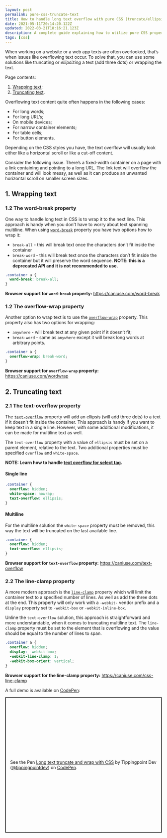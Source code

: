 ```yaml
---
layout: post
permalink: pure-css-truncate-text
title: How to handle long text overflow with pure CSS (truncate/ellipsis, wrap)
date: 2021-05-11T20:14:20.122Z
updated: 2022-03-21T18:16:21.123Z
description: A complete guide explaining how to utilize pure CSS properties to truncate and wrap long overflowing text
tags: [css]
---
```


When working on a website or a web app texts are often overlooked, that’s when issues like overflowing text occur. To solve that, you can use some solutions like truncating or *ellipsizing* a text (add three dots) or wrapping the text.

Page contents:

1. [Wrapping text](#1-wrapping-text);
2. [Truncating text](#2-truncating-text).

Overflowing text content quite often happens in the following cases:

* For long words;
* For long URL’s;
* On mobile devices;
* For narrow container elements;
* For table cells;
* For button elements.

Depending on the CSS styles you have, the text overflow will usually look either like a horizontal scroll or like a cut-off content.

Consider the following issue. There’s a fixed-width container on a page with a link containing and pointing to a long URL. The link text will overflow the container and will look messy, as well as it can produce an unwanted horizontal scroll on smaller screen sizes.

## 1. Wrapping text

### 1.2 The word-break property

One way to handle long text in CSS is to wrap it to the next line. This approach is handy when you don't have to worry about text spanning multiline. When using [`word-break`](https://developer.mozilla.org/en-US/docs/Web/CSS/word-break) property you have two options how to wrap it:

* `break-all` - this will break text once the characters don’t fit inside the container
* `break-word` - this will break text once the characters don’t fit inside the container but it will preserve the word sequence. **NOTE: this is a deprecated API and it is not recommended to use.**

```css
.container a {
  word-break: break-all;
}
```

**Browser support for `word-break` property:** <https://caniuse.com/word-break>

### 1.2 The overflow-wrap property

Another option to wrap text is to use the [`overflow-wrap`](https://developer.mozilla.org/en-US/docs/Web/CSS/overflow-wrap) property. This property also has two options for wrapping:

* `anywhere` - will break text at any given point if it doesn’t fit;
* `break-word` - same as `anywhere` except it will break long words at arbitrary points.

```css
.container a {
  overflow-wrap: break-word;
}
```

**Browser support for `overflow-wrap` property:** <https://caniuse.com/wordwrap>

## 2. Truncating text

### 2.1 The text-overflow property

The [`text-overflow`](https://developer.mozilla.org/en-US/docs/Web/CSS/text-overflow) property will add an ellipsis (will add three dots) to a text if it doesn't fit inside the container. This approach is handy if you want to keep text in a single line. However, with some additional modifications, it can be made for multiline text as well.

The `text-overflow` property with a value of `ellipsis` must be set on a parent element, relative to the text. Two additional properties must be specified `overflow` and `white-space`.

**NOTE: Learn how to handle [text overflow for select tag](/text-overflow-ellipsis-on-select-tag).**

#### Single line

```css
.container {
  overflow: hidden;
  white-space: nowrap;
  text-overflow: ellipsis;
}
```

#### Multiline

For the multiline solution the `white-space` property must be removed, this way the text will be truncated on the last available line.

```css
.container {
  overflow: hidden;
  text-overflow: ellipsis;
}
```

**Browser support for `text-overflow` property:** <https://caniuse.com/text-overflow>

### 2.2 The line-clamp property

A more modern approach is the [`line-clamp`](https://developer.mozilla.org/en-US/docs/Web/CSS/-webkit-line-clamp) property which will limit the container text to a specified number of lines. As well as add the three dots at the end. This property will only work with a `-webkit-` vendor prefix and a `display` property set to `-webkit-box` or `-webkit-inline-box`.

Unline the `text-overflow` solution, this approach is straightforward and more understandable, when it comes to truncating multiline text. The `line-clamp` property must be set to the element that is overflowing and the value should be equal to the number of lines to span.

```css
.container a {
  overflow: hidden;
  display: -webkit-box;
  -webkit-line-clamp: 1;
  -webkit-box-orient: vertical;
}
```

**Browser support for the line-clamp property:** <https://caniuse.com/css-line-clamp>

A full demo is available on [CodePen](https://codepen.io/tippingpointdev/pen/RwKOpoz):

<p class="codepen" data-height="435" data-theme-id="dark" data-default-tab="result" data-user="tippingpointdev" data-slug-hash="RwKOpoz" style="height: 435px; box-sizing: border-box; display: flex; align-items: center; justify-content: center; border: 2px solid; margin: 1em 0; padding: 1em;" data-pen-title="Long text truncate and wrap with CSS">
<span>See the Pen <a href="https://codepen.io/tippingpointdev/pen/RwKOpoz">
Long text truncate and wrap with CSS</a> by Tippingpoint Dev (<a href="https://codepen.io/tippingpointdev">@tippingpointdev</a>)
on <a href="https://codepen.io">CodePen</a>.</span>
</p>

<script async src="https://cpwebassets.codepen.io/assets/embed/ei.js"></script>